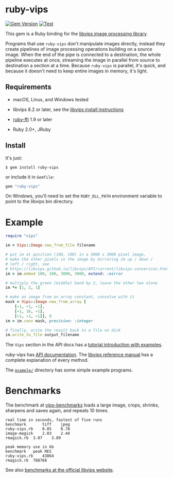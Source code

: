 # ruby-vips

[![Gem Version](https://badge.fury.io/rb/ruby-vips.svg)](https://badge.fury.io/rb/ruby-vips)
[![Test](https://github.com/libvips/ruby-vips/workflows/Test/badge.svg)](https://github.com/libvips/ruby-vips/actions?query=workflow%3ATest)

This gem is a Ruby binding for the [libvips image processing
library](https://libvips.github.io/libvips).

Programs that use `ruby-vips` don't manipulate images directly, instead
they create pipelines of image processing operations building on a source
image. When the end of the pipe is connected to a destination, the whole
pipeline executes at once, streaming the image in parallel from source to
destination a section at a time. Because `ruby-vips` is parallel, it's quick,
and because it doesn't need to keep entire images in memory, it's light.

## Requirements

- macOS, Linux, and Windows tested

- libvips 8.2 or later, see the [libvips install instructions](https://libvips.github.io/libvips/install.html)

- [ruby-ffi](https://github.com/ffi/ffi) 1.9 or later

- Ruby 2.0+, JRuby

## Install

It's just:

```
$ gem install ruby-vips
```

or include it in `Gemfile`:

```ruby
gem "ruby-vips"
```

On Windows, you'll need to set the `RUBY_DLL_PATH` environment variable to
point to the libvips bin directory.

# Example

```ruby
require "vips"

im = Vips::Image.new_from_file filename

# put im at position (100, 100) in a 3000 x 3000 pixel image,
# make the other pixels in the image by mirroring im up / down /
# left / right, see
# https://libvips.github.io/libvips/API/current/libvips-conversion.html#vips-embed
im = im.embed 100, 100, 3000, 3000, extend: :mirror

# multiply the green (middle) band by 2, leave the other two alone
im *= [1, 2, 1]

# make an image from an array constant, convolve with it
mask = Vips::Image.new_from_array [
    [-1, -1, -1],
    [-1, 16, -1],
    [-1, -1, -1]], 8
im = im.conv mask, precision: :integer

# finally, write the result back to a file on disk
im.write_to_file output_filename
```

The `Vips` section in the API docs has a [tutorial introduction with
examples](https://www.rubydoc.info/gems/ruby-vips/Vips).

ruby-vips has [API
documentation](http://www.rubydoc.info/gems/ruby-vips). The [libvips
reference manual](https://libvips.github.io/libvips/API/current/) has a
complete explanation of every method.

The
[`example/`](https://github.com/libvips/ruby-vips/tree/master/example)
directory has some simple example programs.

# Benchmarks

The benchmark at [vips-benchmarks](https://github.com/jcupitt/vips-benchmarks)
loads a large image, crops, shrinks, sharpens and saves again, and repeats
10 times.

```text
real time in seconds, fastest of five runs
benchmark       tiff    jpeg
ruby-vips.rb	0.85	0.78
image-magick	2.03	2.44
rmagick.rb	3.87	3.89

peak memory use in kb
benchmark	peak RES
ruby-vips.rb	43864
rmagick.rb	788768
```

See also [benchmarks at the official libvips
website](https://github.com/libvips/libvips/wiki/Speed-and-memory-use).
